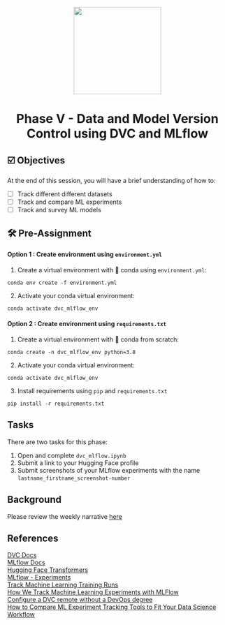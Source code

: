 <p align = "center" draggable=”false” ><img src="https://user-images.githubusercontent.com/37101144/161836199-fdb0219d-0361-4988-bf26-48b0fad160a3.png"
     width="200px"
     height="auto"/>
</p>



# <h1 align="center" id="heading">Phase V - Data and Model Version Control using DVC and MLflow</h1>


## ☑️ Objectives
At the end of this session, you will have a brief understanding of how to:
- [ ] Track different different datasets
- [ ] Track and compare ML experiments
- [ ] Track and survey ML models

## 🛠️ Pre-Assignment

#### Option 1 : Create environment using `environment.yml`
1. Create a virtual environment with 🐍 conda using `environment.yml`: 

```console
conda env create -f environment.yml
```

2. Activate your conda virtual environment:

```console
conda activate dvc_mlflow_env
```
#### Option 2 : Create environment using `requirements.txt`

1. Create a virtual environment with 🐍 conda from scratch: 

```console
conda create -n dvc_mlflow_env python=3.8
```
 
2. Activate your conda virtual environment:

```console
conda activate dvc_mlflow_env
```

3. Install requirements using `pip` and `requirements.txt`

```console
pip install -r requirements.txt
```

## Tasks
There are two tasks for this phase:
1. Open and complete `dvc_mlflow.ipynb`
2. Submit a link to your Hugging Face profile
3. Submit screenshots of your MLflow experiments with the name `lastname_firstname_screenshot-number`


## Background
Please review the weekly narrative [here](https://www.notion.so/Week-2-Analyzing-Market-Sentiment-Phase-IV-and-V-Quality-and-Version-Control-90188b366dd94c7b81b3d9a2c6e978d1#2bd3411ff3ba4ad48f11124ee59a144f)

## References
[DVC Docs](https://dvc.org/doc)\
[MLflow Docs](https://www.mlflow.org/docs/latest/index.html)\
[Hugging Face Transformers](https://huggingface.co/docs/transformers/main_classes/callback)\
[MLflow - Experiments](https://www.mlflow.org/docs/latest/tracking.html)\
[Track Machine Learning Training Runs](https://docs.databricks.com/applications/mlflow/tracking.html)\
[How We Track Machine Learning Experiments with MLFlow](https://www.datarevenue.com/en-blog/how-we-track-machine-learning-experiments-with-mlflow)\
[Configure a DVC remote without a DevOps degree](https://dagshub.com/blog/configure-a-dvc-remote-without-a-devops-degree/)\
[How to Compare ML Experiment Tracking Tools to Fit Your Data Science Workflow](https://dagshub.com/blog/how-to-compare-ml-experiment-tracking-tools-to-fit-your-data-science-workflow/)

